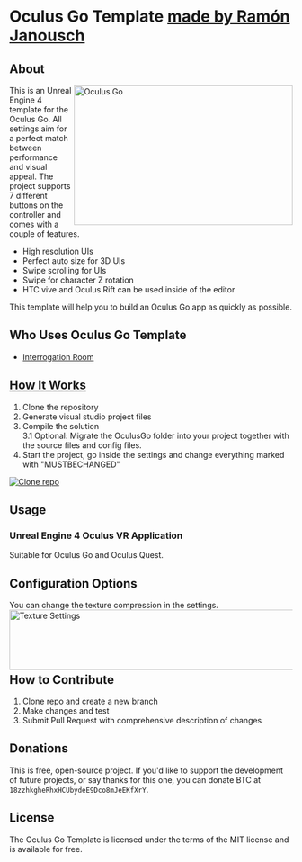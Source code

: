 # Oculus Go Template [made by Ramón Janousch](https://www.ramonjanousch.com/)

## About

<img src="./Resources/OculusGo.png" align="right"
     title="Oculus Go" width="389" height="248">

This is an Unreal Engine 4 template for the Oculus Go. All settings aim for a perfect match between performance and visual appeal.
The project supports 7 different buttons on the controller and comes with a couple of features.

* High resolution UIs
* Perfect auto size for 3D UIs
* Swipe scrolling for UIs
* Swipe for character Z rotation
* HTC vive and Oculus Rift can be used inside of the editor

This template will help you to build an Oculus Go app as quickly as possible.


## Who Uses Oculus Go Template

* [Interrogation Room](https://www.youtube.com/watch?v=eVoooZVve9M&feature=youtu.be)


## [How It Works](https://www.youtube.com/watch?v=Lh4YZh2eN-A&feature=youtu.be)

1. Clone the repository
2. Generate visual studio project files
3. Compile the solution
<br>     3.1 Optional: Migrate the OculusGo folder into your project together with the source files and config files.
4. Start the project, go inside the settings and change everything marked with "MUSTBECHANGED"
     
[![Clone repo](./Resources/HowToClone.gif)](https://www.youtube.com/watch?v=Lh4YZh2eN-A&feature=youtu.be)


## Usage

### Unreal Engine 4 Oculus VR Application
Suitable for Oculus Go and Oculus Quest.


## Configuration Options

You can change the texture compression in the settings.
<img src="./Resources/SettingsTextures.PNG" align="left"
     title="Texture Settings" width="673" height="107">

<br>
<br>
<br>
<br>


## How to Contribute

1. Clone repo and create a new branch
2. Make changes and test
3. Submit Pull Request with comprehensive description of changes


## Donations

This is free, open-source project. If you'd like to support the development of future projects, or say thanks for this one, you can donate BTC at `18zzhkgheRhxHCUbydeE9Dco8mJeEKfXrY`.


## License

The Oculus Go Template is licensed under the terms of the MIT
license and is available for free.

